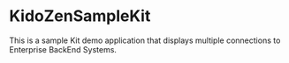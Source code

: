 KidoZenSampleKit
================

This is a sample Kit demo application that displays multiple connections to Enterprise BackEnd Systems.
